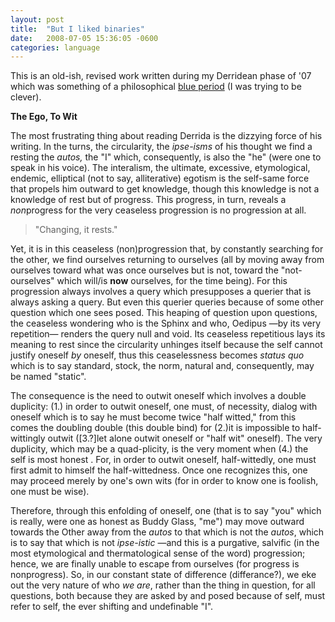 ```yaml
---
layout: post
title:  "But I liked binaries"
date:   2008-07-05 15:36:05 -0600
categories: language
---
```


This is an old-ish, revised work written during my Derridean phase of '07 which was something of a philosophical <a href="http://en.wikipedia.org/wiki/Picasso%27s_Blue_Period">blue period</a> (I was trying to be clever).

<p class="center"><strong>The Ego, To Wit</strong></p>

The most frustrating thing about reading Derrida is the dizzying force of his writing. In the turns, the circularity, the <em>ipse-isms</em> of his thought we find a resting the <em>autos, </em>the "I" which, consequently, is also the "he" (were one to speak in his voice). The interalism, the ultimate, excessive, etymological, endemic, elliptical (not to say, alliterative) egotism is the self-same force that propels him outward to get knowledge, though this knowledge is not a knowledge of rest but of progress. This progress, in turn, reveals a <em>non</em>progress for the very ceaseless progression is no progression at all.
<blockquote>"Changing, it rests."</blockquote>
Yet, it is in this ceaseless (non)progression that, by constantly searching for the other, we find ourselves returning to ourselves (all by moving away from ourselves toward what was once ourselves but is not, toward the "not-ourselves" which will/is <strong>now</strong> ourselves, for the time being). For this progression always involves a query which presupposes a querier that is always asking a query. But even this querier queries because of some other question which one sees posed. This heaping of question upon questions, the ceaseless wondering who is the Sphinx and who, Oedipus —by its very repetition— renders the query null and void. Its ceaseless repetitious lays its meaning to rest since the circularity unhinges itself because the self cannot justify oneself <em>by</em> oneself, thus this ceaselessness becomes <em>status quo</em> which is to say standard, stock, the norm, natural and, consequently, may be named "static".

The consequence is the need to outwit oneself which involves a double duplicity: (1.) in order to outwit oneself, one must, of necessity, dialog with oneself which is to say he must become twice "half witted," from this comes the doubling double (this double bind) for (2.)it is impossible to half-wittingly outwit ([3.?]let alone outwit oneself or "half wit" oneself). The very duplicity, which may be a quad-plicity, is the very moment when (4.) the self is most honest . For, in order to outwit oneself, half-wittedly, one must first admit to himself the half-wittedness. Once one recognizes this, one may proceed merely by one's own wits (for in order to know one is foolish, one must be wise).

Therefore, through this enfolding of oneself, one (that is to say "you" which is really, were one as honest as Buddy Glass, "me") may move outward towards the Other away from the <em>autos </em>to that which is not the <em>autos</em>, which is to say that which is not <em>ipse-istic</em> —and this is a purgative, salvific (in the most etymological and thermatological sense of the word) progression; hence, we are finally unable to escape from ourselves (for progress is nonprogress). So, in our constant state of difference (differance?), we eke out the very nature of who <em>we are</em>, rather than the thing in question, for all questions, both because they are asked by and posed because of self, must refer to self, the ever shifting and undefinable "I".